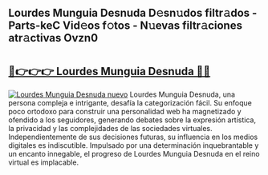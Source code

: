 ## Lourdes Munguia Desnuda D𝚎sn𝚞dos filtr𝚊dos - Parts-keC Vid𝚎os f𝚘tos - N𝚞evas filtr𝚊ciones atr𝚊ctivas Ovzn0

# <h2><a href="http://mbboqgh.tromn.icu/?c=Lourdes+Munguia+Desnuda">🔗👉👉👉 Lourdes Munguia Desnuda 🔗🔗</a></h2>

[![Lourdes Munguia Desnuda nuevo](https://i.imgur.com/pEAQMta.gif)](http://mbboqgh.tromn.icu/?c=Lourdes+Munguia+Desnuda)
Lourdes Munguia Desnuda, una persona compleja e intrigante, desafía la categorización fácil. Su enfoque poco ortodoxo para construir una personalidad web ha magnetizado y ofendido a los seguidores, generando debates sobre la expresión artística, la privacidad y las complejidades de las sociedades virtuales. Independientemente de sus decisiones futuras, su influencia en los medios digitales es indiscutible. Impulsado por una determinación inquebrantable y un encanto innegable, el progreso de Lourdes Munguia Desnuda en el reino virtual es implacable.
